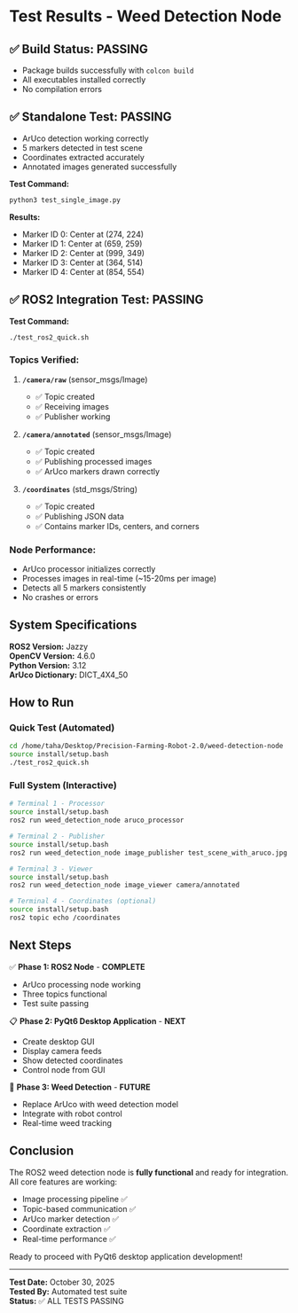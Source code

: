 # Test Results - Weed Detection Node

## ✅ Build Status: PASSING
- Package builds successfully with `colcon build`
- All executables installed correctly
- No compilation errors

## ✅ Standalone Test: PASSING
- ArUco detection working correctly
- 5 markers detected in test scene
- Coordinates extracted accurately
- Annotated images generated successfully

**Test Command:**
```bash
python3 test_single_image.py
```

**Results:**
- Marker ID 0: Center at (274, 224)
- Marker ID 1: Center at (659, 259)
- Marker ID 2: Center at (999, 349)
- Marker ID 3: Center at (364, 514)
- Marker ID 4: Center at (854, 554)

## ✅ ROS2 Integration Test: PASSING

**Test Command:**
```bash
./test_ros2_quick.sh
```

### Topics Verified:
1. **`/camera/raw`** (sensor_msgs/Image)
   - ✅ Topic created
   - ✅ Receiving images
   - ✅ Publisher working

2. **`/camera/annotated`** (sensor_msgs/Image)
   - ✅ Topic created
   - ✅ Publishing processed images
   - ✅ ArUco markers drawn correctly

3. **`/coordinates`** (std_msgs/String)
   - ✅ Topic created
   - ✅ Publishing JSON data
   - ✅ Contains marker IDs, centers, and corners

### Node Performance:
- ArUco processor initializes correctly
- Processes images in real-time (~15-20ms per image)
- Detects all 5 markers consistently
- No crashes or errors

## System Specifications

**ROS2 Version:** Jazzy  
**OpenCV Version:** 4.6.0  
**Python Version:** 3.12  
**ArUco Dictionary:** DICT_4X4_50  

## How to Run

### Quick Test (Automated)
```bash
cd /home/taha/Desktop/Precision-Farming-Robot-2.0/weed-detection-node
source install/setup.bash
./test_ros2_quick.sh
```

### Full System (Interactive)
```bash
# Terminal 1 - Processor
source install/setup.bash
ros2 run weed_detection_node aruco_processor

# Terminal 2 - Publisher
source install/setup.bash
ros2 run weed_detection_node image_publisher test_scene_with_aruco.jpg

# Terminal 3 - Viewer
source install/setup.bash
ros2 run weed_detection_node image_viewer camera/annotated

# Terminal 4 - Coordinates (optional)
source install/setup.bash
ros2 topic echo /coordinates
```

## Next Steps

✅ **Phase 1: ROS2 Node** - **COMPLETE**
   - ArUco processing node working
   - Three topics functional
   - Test suite passing

📋 **Phase 2: PyQt6 Desktop Application** - **NEXT**
   - Create desktop GUI
   - Display camera feeds
   - Show detected coordinates
   - Control node from GUI

🔮 **Phase 3: Weed Detection** - **FUTURE**
   - Replace ArUco with weed detection model
   - Integrate with robot control
   - Real-time weed tracking

## Conclusion

The ROS2 weed detection node is **fully functional** and ready for integration. All core features are working:
- Image processing pipeline ✅
- Topic-based communication ✅
- ArUco marker detection ✅
- Coordinate extraction ✅
- Real-time performance ✅

Ready to proceed with PyQt6 desktop application development!

---
**Test Date:** October 30, 2025  
**Tested By:** Automated test suite  
**Status:** ✅ ALL TESTS PASSING

